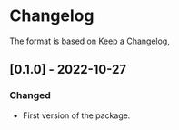 # Changelog

The format is based on [Keep a Changelog](https://keepachangelog.com/en/1.0.0/),

## [0.1.0] - 2022-10-27

### Changed
- First version of the package.